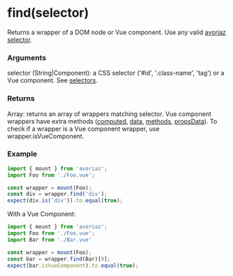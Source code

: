 # find(selector)

Returns a wrapper of a DOM node or Vue component. Use any valid [avoriaz selector](/api/selectors.md).

### Arguments

selector (String|Component): a CSS selector ('#id', '.class-name', 'tag') or a Vue component. See [selectors](/api/selectors.md).

### Returns

Array: returns an array of wrappers matching selector. Vue component wrappers have extra methods ([computed](/api/mount/computed.md), [data](/api/mount/data.md), [methods](/api/mount/methods.md), [propsData](/api/mount/propsData.md)). To check if a wrapper is a Vue component wrapper, use wrapper.isVueComponent.

### Example

```js
import { mount } from 'avoriaz';
import Foo from './Foo.vue';

const wrapper = mount(Foo);
const div = wrapper.find('div');
expect(div.is('div')).to.equal(true);
```

With a Vue Component:
```js
import { mount } from 'avoriaz';
import Foo from './Foo.vue';
import Bar from './Bar.vue'

const wrapper = mount(Foo);
const bar = wrapper.find(Bar)[0];
expect(bar.isVueComponent).to.equal(true);
```
